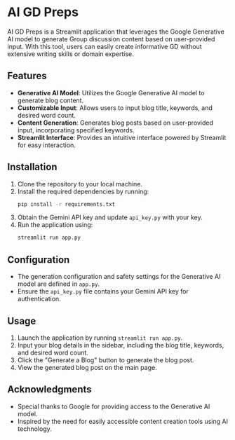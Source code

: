 # AI GD Preps

AI GD Preps is a Streamlit application that leverages the Google Generative AI model to generate Group discussion content based on user-provided input. With this tool, users can easily create informative GD without extensive writing skills or domain expertise.

## Features
- **Generative AI Model**: Utilizes the Google Generative AI model to generate blog content.
- **Customizable Input**: Allows users to input blog title, keywords, and desired word count.
- **Content Generation**: Generates blog posts based on user-provided input, incorporating specified keywords.
- **Streamlit Interface**: Provides an intuitive interface powered by Streamlit for easy interaction.

## Installation
1. Clone the repository to your local machine.
2. Install the required dependencies by running:
    ```bash
    pip install -r requirements.txt
    ```
3. Obtain the Gemini API key and update `api_key.py` with your key.
4. Run the application using:
    ```bash
    streamlit run app.py
    ```
## Configuration
- The generation configuration and safety settings for the Generative AI model are defined in `app.py`.
- Ensure the `api_key.py` file contains your Gemini API key for authentication.

## Usage
1. Launch the application by running `streamlit run app.py`.
2. Input your blog details in the sidebar, including the blog title, keywords, and desired word count.
3. Click the "Generate a Blog" button to generate the blog post.
4. View the generated blog post on the main page.

## Acknowledgments
- Special thanks to Google for providing access to the Generative AI model.
- Inspired by the need for easily accessible content creation tools using AI technology.


